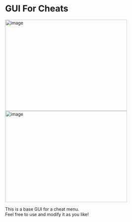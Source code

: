# GUI For Cheats

<img width="394" height="296" alt="image" src="https://github.com/user-attachments/assets/5eeddf78-0d39-4f36-a7f1-1bd16ca51a37" />
<img width="394" height="296" alt="image" src="https://github.com/user-attachments/assets/2d3ac97c-99f4-4e4f-96ce-2be8e8587526" />

This is a base GUI for a cheat menu.  
Feel free to use and modify it as you like!
